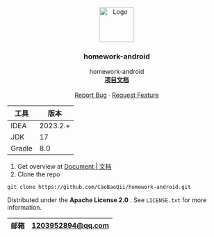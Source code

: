 <div align="center">
  <a href="https://github.com/CaoBaoQii/homework-android">
    <img src="https://jz-cbq-1311841992.cos.ap-beijing.myqcloud.com/images/FengLin.svg" alt="Logo" width="80"
      height="80">
  </a>
</div>
<h3 align="center">homework-android</h3>

<p align="center">
  homework-android
  <br />
  <a href="https://github.com/CaoBaoQii/homework-android/tree/master/"><strong>项目文档</strong></a>
  <br />
  <br />
  <a href="https://github.com/CaoBaoQii/homework-android/issues">Report Bug</a>
  ·
  <a href="https://github.com/CaoBaoQii/homework-android/pulls">Request Feature</a>
</p>

| 工具     | 版本       |
|--------|----------|
| IDEA   | 2023.2.+ |
| JDK    | 17       |
| Gradle | 8.0      |

1. Get overview at [Document | 文档](https://github.com/CaoBaoQii/homework-android/tree/master/)
2. Clone the repo

```shell
git clone https://github.com/CaoBaoQii/homework-android.git
```

Distributed under the  **Apache License 2.0** . See `LICENSE.txt` for more information.

| 邮箱  | 1203952894@qq.com |
|-----|-------------------|

